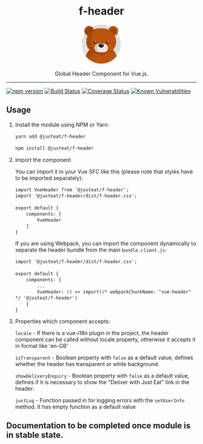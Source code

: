 <div align="center">
<h1>f-header</h1>

<img width="125" alt="Fozzie Bear" src="../../bear.png" />

<p>Global Header Component for Vue.js.</p>
</div>

---

[![npm version](https://badge.fury.io/js/%40justeat%2Ff-header.svg)](https://badge.fury.io/js/%40justeat%2Ff-header)
[![Build Status](https://travis-ci.org/justeat/f-header.svg)](https://travis-ci.org/justeat/f-header)
[![Coverage Status](https://coveralls.io/repos/github/justeat/f-header/badge.svg)](https://coveralls.io/github/justeat/f-header)
[![Known Vulnerabilities](https://snyk.io/test/github/justeat/f-header/badge.svg?targetFile=package.json)](https://snyk.io/test/github/justeat/f-header?targetFile=package.json)


## Usage

1.  Install the module using NPM or Yarn:

    ```bash
    yarn add @justeat/f-header
    ```

    ```bash
    npm install @justeat/f-header
    ```

2.  Import the component

    You can import it in your Vue SFC like this (please note that styles have to be imported separately):

    ```
    import VueHeader from '@justeat/f-header';
    import '@justeat/f-header/dist/f-header.css';

    export default {
        components: {
            VueHeader
        }
    }
    ```

    If you are using Webpack, you can import the component dynamically to separate the header bundle from the main `bundle.client.js`:

    ```
    import '@justeat/f-header/dist/f-header.css';

    export default {
        components: {
            ...
            VueHeader: () => import(/* webpackChunkName: "vue-header" */ '@justeat/f-header')
        }
    }

    ```

3. Properties which component accepts:

    `locale` - If there is a vue-i18n plugin in the project, the header component can be called without locale property, otherwise it accepts it in format like 'en-GB'

    `isTransparent` - Boolean property with `false` as a default value, defines whether the header has transparent or white background.

    `showDeliveryEnquiry` - Boolean property with `false` as a default value, defines if it is necessary to show the "Deliver with Just Eat" link in the header.

    `justLog` - Function passed in for logging errors with the `setUserInfo` method. It has empty function as a default value

## Documentation to be completed once module is in stable state.
